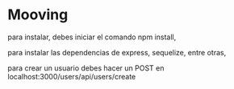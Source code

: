 # Mooving

para instalar, debes iniciar el comando npm install,

para instalar las dependencias de express, sequelize, entre otras,

para crear un usuario debes hacer un POST en localhost:3000/users/api/users/create